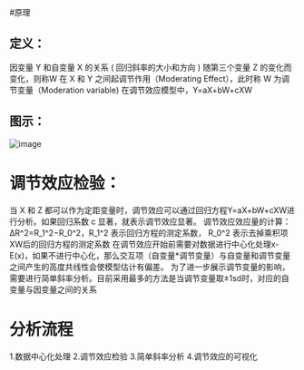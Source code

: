 #原理
## 定义： 
 因变量 Y 和自变量 X 的关系 ( 回归斜率的大小和方向 ) 随第三个变量 Z 的变化而变化，则称W 在 X 和 Y 之间起调节作用（Moderating Effect），此时称 W 为调节变量（Moderation variable)
 在调节效应模型中，Y=aX+bW+cXW
## 图示：
![image](https://user-images.githubusercontent.com/108848416/213683377-55f03409-e73d-44a1-a086-a401a53bfd56.png)
  
# 调节效应检验：
  当 X 和 Z 都可以作为定距变量时，调节效应可以通过回归方程Y=aX+bW+cXW进行分析。如果回归系数 c 显著，就表示调节效应显著。
  调节效应效应量的计算：ΔR^2=R_1^2−R_0^2，R_1^2 表示回归方程的测定系数， R_0^2 表示去掉乘积项XW后的回归方程的测定系数
  在调节效应开始前需要对数据进行中心化处理x-E(x)，如果不进行中心化，那么交互项（自变量*调节变量）与自变量和调节变量之间产生的高度共线性会使模型估计有偏差。
  为了进一步展示调节变量的影响，需要进行简单斜率分析。目前采用最多的方法是当调节变量取±1sd时，对应的自变量与因变量之间的关系

# 分析流程
1.数据中心化处理
2.调节效应检验
3.简单斜率分析
4.调节效应的可视化

